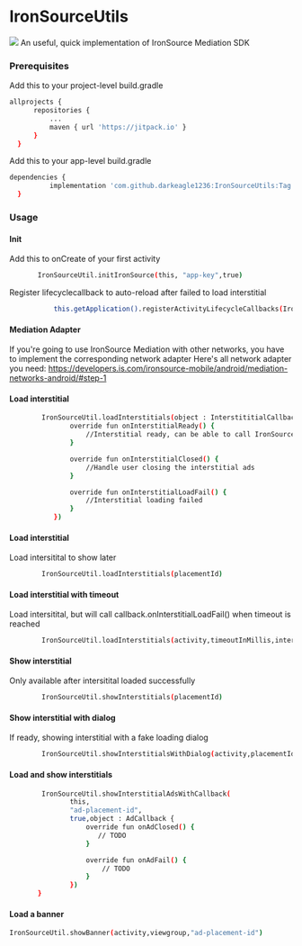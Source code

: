 # IronSourceUtils
[![](https://jitpack.io/v/darkeagle1236/IronSourceUtils.svg)](https://jitpack.io/#darkeagle1236/IronSourceUtils)
An useful, quick implementation of IronSource Mediation SDK


<!-- GETTING STARTED -->

### Prerequisites

Add this to your project-level build.gradle
  ```sh
  allprojects {
		repositories {
			...
			maven { url 'https://jitpack.io' }
		}
	}
  ```
Add this to your app-level build.gradle
  ```sh
  dependencies {
	        implementation 'com.github.darkeagle1236:IronSourceUtils:Tag'
	}
  ```
### Usage

#### Init
Add this to onCreate of your first activity
 ```sh
        IronSourceUtil.initIronSource(this, "app-key",true)
 ```
Register lifecyclecallback to auto-reload after failed to load interstitial

 ```sh
            this.getApplication().registerActivityLifecycleCallbacks(IronSourceLifeCycleHelper.INSTANCE);
 ```
 #### Mediation Adapter
 
 If you're going to use IronSource Mediation with other networks, you have to implement the corresponding network adapter
 Here's all network adapter you need:
 https://developers.is.com/ironsource-mobile/android/mediation-networks-android/#step-1
#### Load interstitial
 ```sh
         IronSourceUtil.loadInterstitials(object : InterstititialCallback {
                override fun onInterstitialReady() {
                    //Interstitial ready, can be able to call IronSourceUtils.showInterstitial()
                }

                override fun onInterstitialClosed() {
                    //Handle user closing the interstitial ads
                }

                override fun onInterstitialLoadFail() {
                    //Interstitial loading failed
                }
            })
 ```
#### Load interstitial
Load intersitital to show later
 ```sh		
         IronSourceUtil.loadInterstitials(placementId)
 ```
#### Load interstitial with timeout
Load intersitital, but will call callback.onInterstitialLoadFail() when timeout is reached
 ```sh		
         IronSourceUtil.loadInterstitials(activity,timeoutInMillis,interstitialCallback)
 ```
#### Show interstitial
Only available after intersitital loaded successfully
 ```sh		
         IronSourceUtil.showInterstitials(placementId)
 ```
#### Show interstitial with dialog
If ready, showing interstitial with a fake loading dialog
 ```sh		
         IronSourceUtil.showInterstitialsWithDialog(activity,placementId,dialogShowTime,interstitialCallback)
 ```
#### Load and show interstitials
 ```sh
         IronSourceUtil.showInterstitialAdsWithCallback(
                this,
                "ad-placement-id",
                true,object : AdCallback {
                    override fun onAdClosed() {
                       // TODO
                    }

                    override fun onAdFail() {
                        // TODO
                    }
                })
        }
 ```
 #### Load a banner
 
 ```sh
 IronSourceUtil.showBanner(activity,viewgroup,"ad-placement-id")
  ```
